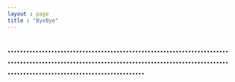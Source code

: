 ```yaml
---
layout : page
title : "ByeBye"
---
```

## ..........................................................................................................................................................................................
